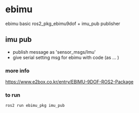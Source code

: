 # ebimu
ebimu basic ros2_pkg_ebimu9dof + imu_pub publisher

## imu pub 
- publish message as 'sensor_msgs/Imu'
- give serial setting msg for ebimu with code (as <sof1> ... )

### **more info**
https://www.e2box.co.kr/entry/EBIMU-9DOF-ROS2-Package


### **to run**
```sh
ros2 run ebimu_pkg imu_pub
